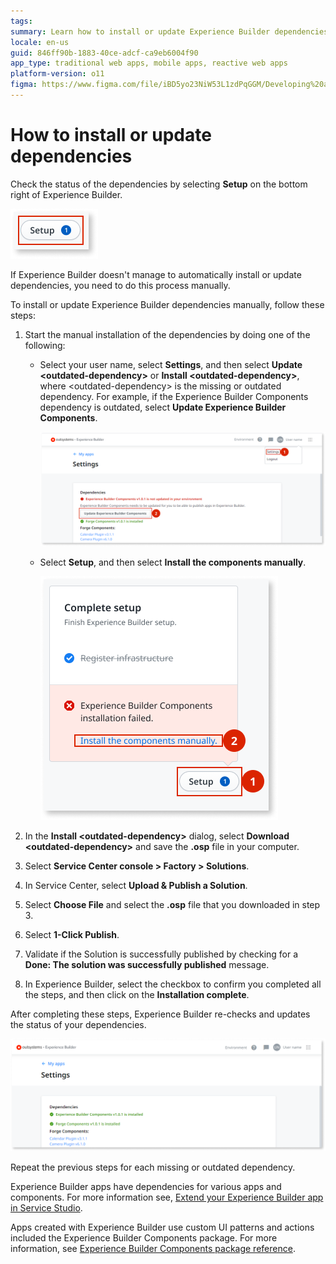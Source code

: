 ```yaml
---
tags:
summary: Learn how to install or update Experience Builder dependencies.
locale: en-us
guid: 846ff90b-1883-40ce-adcf-ca9eb6004f90
app_type: traditional web apps, mobile apps, reactive web apps
platform-version: o11
figma: https://www.figma.com/file/iBD5yo23NiW53L1zdPqGGM/Developing%20an%20Application?node-id=4454:3207
---
```

# How to install or update dependencies

Check the status of the dependencies by selecting **Setup** on the bottom right of Experience Builder.

![Screenshot showing the Update Setup Widget in Experience Builder](images/update-setup-widget-eb.png "Update Setup Widget in Experience Builder")

If Experience Builder doesn't manage to automatically install or update dependencies, you need to do this process manually.

To install or update Experience Builder dependencies manually, follow these steps:

1. Start the manual installation of the dependencies by doing one of the following:

    * Select your user name, select **Settings**, and then select **Update &lt;outdated-dependency&gt;** or **Install &lt;outdated-dependency&gt;**, where &lt;outdated-dependency&gt; is the missing or outdated dependency. For example, if the Experience Builder Components dependency is outdated, select **Update Experience Builder Components**.

        ![Option to update Experience Builder Components selected in the settings menu](images/update-eb-components-eb.png "Update Experience Builder Components")

    * Select **Setup**, and then select **Install the components manually**.

        ![Setup widget with option to manually install components in Experience Builder](images/update-eb-components-widget-eb.png "Manual Update Components Using Setup Widget")

1. In the **Install &lt;outdated-dependency&gt;** dialog, select **Download &lt;outdated-dependency&gt;** and save the **.osp** file in your computer.

1. Select **Service Center console > Factory > Solutions**.

1. In Service Center, select **Upload & Publish a Solution**.

1. Select **Choose File** and select the **.osp** file that you downloaded in step 3.

1. Select **1-Click Publish**.

1. Validate if the Solution is successfully published by checking for a **Done: The solution was successfully published** message.

1. In Experience Builder, select the checkbox to confirm you completed all the steps, and then click on the **Installation complete**.

After completing these steps, Experience Builder re-checks and updates the status of your dependencies.

![Confirmation message indicating that dependencies are up-to-date in Experience Builder](images/update-up-to-date-dependencies-eb.png "Dependencies Up-to-Date in Experience Builder")

Repeat the previous steps for each missing or outdated dependency.

Experience Builder apps have dependencies for various apps and components. For more information see, [Extend your Experience Builder app in Service Studio](extend-app-in-ss.md).

Apps created with Experience Builder use custom UI patterns and actions included the Experience Builder Components package. For more information, see [Experience Builder Components package reference](ref/intro.md).
